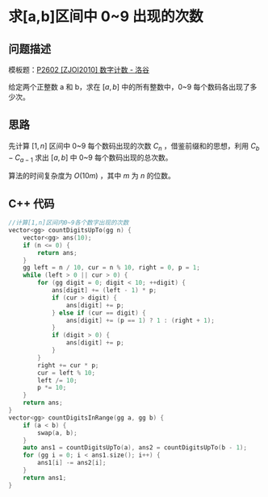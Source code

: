 # 求[a,b]区间中 0~9 出现的次数

## 问题描述

模板题：[P2602 [ZJOI2010] 数字计数 - 洛谷](https://www.luogu.com.cn/problem/P2602)

给定两个正整数 a 和 b，求在 $[a,b]$ 中的所有整数中，0~9 每个数码各出现了多少次。

## 思路

先计算 $[1,n]$ 区间中 0~9 每个数码出现的次数 $C_n$ ，借鉴前缀和的思想，利用 $C_b-C_{a-1}$ 求出 $[a,b]$ 中 0~9 每个数码出现的总次数。

算法的时间复杂度为 $O(10m)$ ，其中 $m$ 为 $n$ 的位数。

## C++ 代码

```cpp
//计算[1,n]区间内0~9各个数字出现的次数
vector<gg> countDigitsUpTo(gg n) {
    vector<gg> ans(10);
    if (n <= 0) {
        return ans;
    }
    gg left = n / 10, cur = n % 10, right = 0, p = 1;
    while (left > 0 || cur > 0) {
        for (gg digit = 0; digit < 10; ++digit) {
            ans[digit] += (left - 1) * p;
            if (cur > digit) {
                ans[digit] += p;
            } else if (cur == digit) {
                ans[digit] += (p == 1) ? 1 : (right + 1);
            }
            if (digit > 0) {
                ans[digit] += p;
            }
        }
        right += cur * p;
        cur = left % 10;
        left /= 10;
        p *= 10;
    }
    return ans;
}
vector<gg> countDigitsInRange(gg a, gg b) {
    if (a < b) {
        swap(a, b);
    }
    auto ans1 = countDigitsUpTo(a), ans2 = countDigitsUpTo(b - 1);
    for (gg i = 0; i < ans1.size(); i++) {
        ans1[i] -= ans2[i];
    }
    return ans1;
}
```

